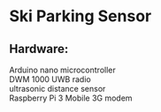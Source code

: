 # Ski Parking Sensor

## Hardware:   
Arduino nano microcontroller  
DWM 1000 UWB radio  
ultrasonic distance sensor  
Raspberry Pi 3
Mobile 3G modem
